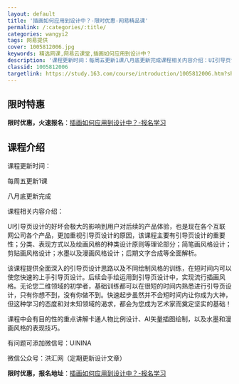 ```yaml
---
layout: default
title: '插画如何应用到设计中？-限时优惠-网易精品课'
permalink: /:categories/:title/
categories: wangyi2
tags: 网易提供
cover: 1005812006.jpg
keywords: 精选网课,网易云课堂,插画如何应用到设计中？
description: '课程更新时间：每周五更新1课八月底更新完成课程相关内容介绍：UI引导页设计的好坏会极大的影响到用户对后续的产品体验，也是'
classid: 1005812006
targetlink: https://study.163.com/course/introduction/1005812006.htm?share=1&shareId=1025206652&utm_campaign=share&utm_medium=iphoneShare&utm_source=&utm_u=1025206652
---
```


## 限时特惠

**限时优惠，火速报名**：[插画如何应用到设计中？-报名学习](https://study.163.com/course/introduction/1005812006.htm?share=1&shareId=1025206652&utm_campaign=share&utm_medium=iphoneShare&utm_source=&utm_u=1025206652)

## 课程介绍

课程更新时间：

每周五更新1课

八月底更新完成

课程相关内容介绍：

UI引导页设计的好坏会极大的影响到用户对后续的产品体验，也是现在各个互联网公司各个产品，更加重视引导页设计的原因，该课程主要有引导页设计的重要性；分类、表现方式以及绘画风格的种类设计原则等理论部分；简笔画风格设计；剪贴画风格设计；水墨以及漫画风格设计；后期文字合成等全面解析。

该课程提供全面深入的引导页设计思路以及不同绘制风格的训练，在短时间内可以使您快速的上手引导页设计。后续会手绘运用到引导页设计中，实现流行插画风格。无论您二维领域的初学者，基础训练都可以在很短的时间内熟悉进行引导页设计，只有你想不到，没有你做不到。快速起步虽然并不会短时间内让你成为大神，但这种学习的态度和对未知领域的渴求，都会为您成为艺术家而奠定坚实的基础！

课程中会有目的性的重点讲解卡通人物比例设计、AI矢量插图绘制，以及水墨和漫画风格的表现技巧。

有问题可添加微信号：UININA

微信公众号：洪汇网（定期更新设计文章）

**限时优惠，报名地址**：[插画如何应用到设计中？-报名学习](https://study.163.com/course/introduction/1005812006.htm?share=1&shareId=1025206652&utm_campaign=share&utm_medium=iphoneShare&utm_source=&utm_u=1025206652)

